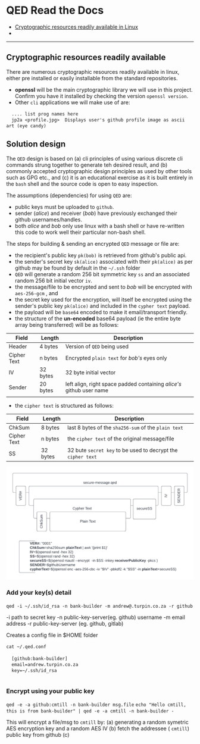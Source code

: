 # QED Read the Docs

- [Cryptographic resources readily available in Linux](#cryptographic-resources-readily-available)
- 

---

## Cryptographic resources readily available

There are numerous cryptographic resources readily available in linux, either pre installed or easily installable from the standard repositories.

* **openssl** will be the main cryptographic library we will use in this project.  Confirm you have it installed by checking the version `openssl version`.
* Other `cli` applications we will make use of are:
```
  .... list prog names here
  jp2a <profile.jpg>  Displays user's github profile image as ascii art (eye candy)
```

## Solution design
The `QED` design is based on (a) cli principles of using various discrete cli commands strung together to generate teh desired result, and (b) commonly accepted cryptographic design principles as used by other tools such as GPG etc., and (c) it is an educational exercise as it is built entirely in the `bash` shell and the source code is open to easy inspection.

The assumptions (dependencies) for using `QED` are:
- public keys must be uploaded to `github`.
- sender (*alice*) and receiver (*bob*) have previously exchanged their github usernames/handles.
- both *alice* and *bob* only use linux with a bash shell or have re-written this code to work well their particular non-bash shell.

The steps for building & sending an encrypted `QED` message or file are:
- the recipient's public key `pk(bob)` is retrieved from github's public api.
- the sender's secret key `sk(alice)` associated with their `pk(alice)` as per github may be found by default in the `~/.ssh` folder
- `QED` will generate a random 256 bit symmetric key `ss` and an associated random 256 bit initial vector `iv`.
- the message/file to be encrypted and sent to *bob* will be encrypted with `aes-256-gcm` , and
- the secret key used for the encryption, will itself be encrypted using the sender's public key `pk(alice)` and included in the `cypher text` payload.
- the payload will be `base64` encoded to make it email/transport friendly.
- the structure of the **un-encoded** base64 payload (ie the entire byte array being transferred) will be as follows:

| **Field** | **Length** | **Description** |
| --------- | ---------- | --------------- |
| Header | 4 bytes | Version of `QED` being used |
| Cipher Text | n bytes | Encrypted `plain text` for *bob's* eyes only |
| IV | 32 bytes | 32 byte initial vector |
| Sender | 20 bytes | left align, right space padded containing *alice's* github user name |
| | | |

- the `cipher text` is structured as follows:

| **Field** | **Length** | **Description** |
| --------- | ---------- | --------------- |
| ChkSum | 8 bytes | last 8 bytes of the `sha256-sum` of the `plain text` |
| Cipher Text | n bytes | the `cipher text` of the original message/file |
| SS | 32 bytes | 32 bute `secret key` to be used to decrypt the `cipher text` |


![qed payload](./qed.png)

### Add your key(s) detail

`qed -i ~/.ssh/id_rsa -n bank-builder -m andrew@.turpin.co.za -r github`

   -i  path to secret key
   -n  public-key-server(eg. github) username
   -m  email address
   -r  public-key-server (eg. github, gitlab) 
   
   Creates a config file in $HOME folder
   ```
  cat ~/.qed.conf
    
     [github:bank-builder]
     email=andrew.turpin.co.za
     key=~/.ssh/id_rsa
     
  ```

### Encrypt using your public key

`qed -e -a github:cmtill -n bank-builder msg.file`
`echo "Hello cmtill, this is from bank-builder" | qed -e -a cmtill -n bank-builder - `

This will encrypt a file/msg to `cmtill` by:
(a) generating a random symetric AES encryption key and a random AES IV
(b) fetch the addressee ( `cmtill`) public key from github
(c) 
